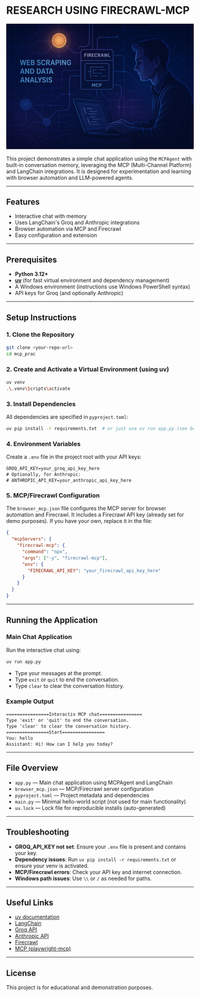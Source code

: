 # RESEARCH USING FIRECRAWL-MCP
<p align="center">
  <img src="firecrawl_mcp.png" alt="Firecrawl Research" width="600"/>
</p>

This project demonstrates a simple chat application using the `MCPAgent` with built-in conversation memory, leveraging the MCP (Multi-Channel Platform) and LangChain integrations. It is designed for experimentation and learning with browser automation and LLM-powered agents.

---

## Features
- Interactive chat with memory
- Uses LangChain's Groq and Anthropic integrations
- Browser automation via MCP and Firecrawl
- Easy configuration and extension

---

## Prerequisites
- **Python 3.12+**
- **[uv](https://github.com/astral-sh/uv)** (for fast virtual environment and dependency management)
- A Windows environment (instructions use Windows PowerShell syntax)
- API keys for Groq (and optionally Anthropic)

---

## Setup Instructions

### 1. Clone the Repository
```sh
git clone <your-repo-url>
cd mcp_prac
```

### 2. Create and Activate a Virtual Environment (using uv)
```sh
uv venv
.\.venv\Scripts\activate
```

### 3. Install Dependencies
All dependencies are specified in `pyproject.toml`:
```sh
uv pip install -r requirements.txt  # or just use uv run app.py (see below)
```

### 4. Environment Variables
Create a `.env` file in the project root with your API keys:
```
GROQ_API_KEY=your_groq_api_key_here
# Optionally, for Anthropic:
# ANTHROPIC_API_KEY=your_anthropic_api_key_here
```

### 5. MCP/Firecrawl Configuration
The `browser_mcp.json` file configures the MCP server for browser automation and Firecrawl. It includes a Firecrawl API key (already set for demo purposes). If you have your own, replace it in the file:
```json
{
  "mcpServers": {
    "firecrawl-mcp": {
      "command": "npx",
      "args": ["-y", "firecrawl-mcp"],
      "env": {
        "FIRECRAWL_API_KEY": "your_firecrawl_api_key_here"
      }
    }
  }
}
```

---

## Running the Application

### Main Chat Application
Run the interactive chat using:
```sh
uv run app.py
```
- Type your messages at the prompt.
- Type `exit` or `quit` to end the conversation.
- Type `clear` to clear the conversation history.

### Example Output
```
================Interactiv MCP chat================
Type 'exit' or 'quit' to end the conversation.
Type 'clear' to clear the conversation history.
================Start================
You: hello
Assistant: Hi! How can I help you today?
```

---

## File Overview
- `app.py` — Main chat application using MCPAgent and LangChain
- `browser_mcp.json` — MCP/Firecrawl server configuration
- `pyproject.toml` — Project metadata and dependencies
- `main.py` — Minimal hello-world script (not used for main functionality)
- `uv.lock` — Lock file for reproducible installs (auto-generated)

---

## Troubleshooting
- **GROQ_API_KEY not set**: Ensure your `.env` file is present and contains your key.
- **Dependency issues**: Run `uv pip install -r requirements.txt` or ensure your venv is activated.
- **MCP/Firecrawl errors**: Check your API key and internet connection.
- **Windows path issues**: Use `\\` or `/` as needed for paths.

---

## Useful Links
- [uv documentation](https://github.com/astral-sh/uv)
- [LangChain](https://python.langchain.com/)
- [Groq API](https://console.groq.com/)
- [Anthropic API](https://console.anthropic.com/)
- [Firecrawl](https://firecrawl.dev/)
- [MCP (playwright-mcp)](https://github.com/microsoft/playwright-mcp)

---

## License
This project is for educational and demonstration purposes.
